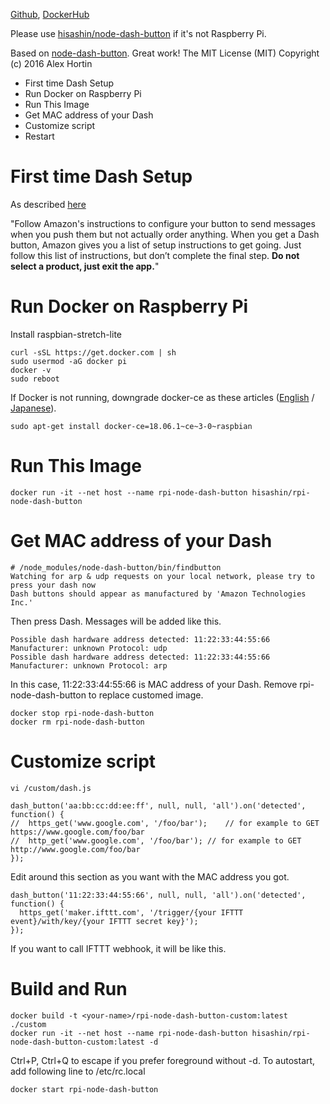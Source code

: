 [Github](https://github.com/hisashin/docker-rpi-node-dash-button), [DockerHub](https://hub.docker.com/r/hisashin/rpi-node-dash-button/)

Please use [hisashin/node-dash-button](https://hub.docker.com/r/hisashin/node-dash-button/) if it's not Raspberry Pi.

Based on [node-dash-button](https://github.com/hortinstein/node-dash-button#first-time-dash-setup). Great work!
The MIT License (MIT)
Copyright (c) 2016 Alex Hortin

* First time Dash Setup
* Run Docker on Raspberry Pi
* Run This Image
* Get MAC address of your Dash
* Customize script
* Restart

# First time Dash Setup

As described [here](https://github.com/hortinstein/node-dash-button#first-time-dash-setup)

"Follow Amazon's instructions to configure your button to send messages when you push them but not actually order anything. When you get a Dash button, Amazon gives you a list of setup instructions to get going. Just follow this list of instructions, but don’t complete the final step. **Do not select a product, just exit the app.**"

# Run Docker on Raspberry Pi

Install raspbian-stretch-lite

    curl -sSL https://get.docker.com | sh
    sudo usermod -aG docker pi
    docker -v
    sudo reboot
    
If Docker is not running, downgrade docker-ce as these articles ([English](https://dietpi.com/phpbb/viewtopic.php?f=11&t=5227&start=10) / [Japanese](https://qiita.com/kmatae/items/310213f8068ff28038d4)).

    sudo apt-get install docker-ce=18.06.1~ce~3-0~raspbian

# Run This Image

    docker run -it --net host --name rpi-node-dash-button hisashin/rpi-node-dash-button

# Get MAC address of your Dash

    # /node_modules/node-dash-button/bin/findbutton
    Watching for arp & udp requests on your local network, please try to press your dash now
    Dash buttons should appear as manufactured by 'Amazon Technologies Inc.' 

Then press Dash. Messages will be added like this.

    Possible dash hardware address detected: 11:22:33:44:55:66 Manufacturer: unknown Protocol: udp
    Possible dash hardware address detected: 11:22:33:44:55:66 Manufacturer: unknown Protocol: arp

In this case, 11:22:33:44:55:66 is MAC address of your Dash. Remove rpi-node-dash-button to replace customed image.

    docker stop rpi-node-dash-button
    docker rm rpi-node-dash-button

# Customize script

    vi /custom/dash.js
 
    dash_button('aa:bb:cc:dd:ee:ff', null, null, 'all').on('detected', function() {
    //  https_get('www.google.com', '/foo/bar');	// for example to GET https://www.google.com/foo/bar
    //  http_get('www.google.com', '/foo/bar');	// for example to GET http://www.google.com/foo/bar
    });

Edit around this section as you want with the MAC address you got.

    dash_button('11:22:33:44:55:66', null, null, 'all').on('detected', function() {
      https_get('maker.ifttt.com', '/trigger/{your IFTTT event}/with/key/{your IFTTT secret key}');
    });

If you want to call IFTTT webhook, it will be like this.

# Build and Run

    docker build -t <your-name>/rpi-node-dash-button-custom:latest ./custom
    docker run -it --net host --name rpi-node-dash-button hisashin/rpi-node-dash-button-custom:latest -d

Ctrl+P, Ctrl+Q to escape if you prefer foreground without -d. To autostart, add following line to /etc/rc.local

    docker start rpi-node-dash-button



